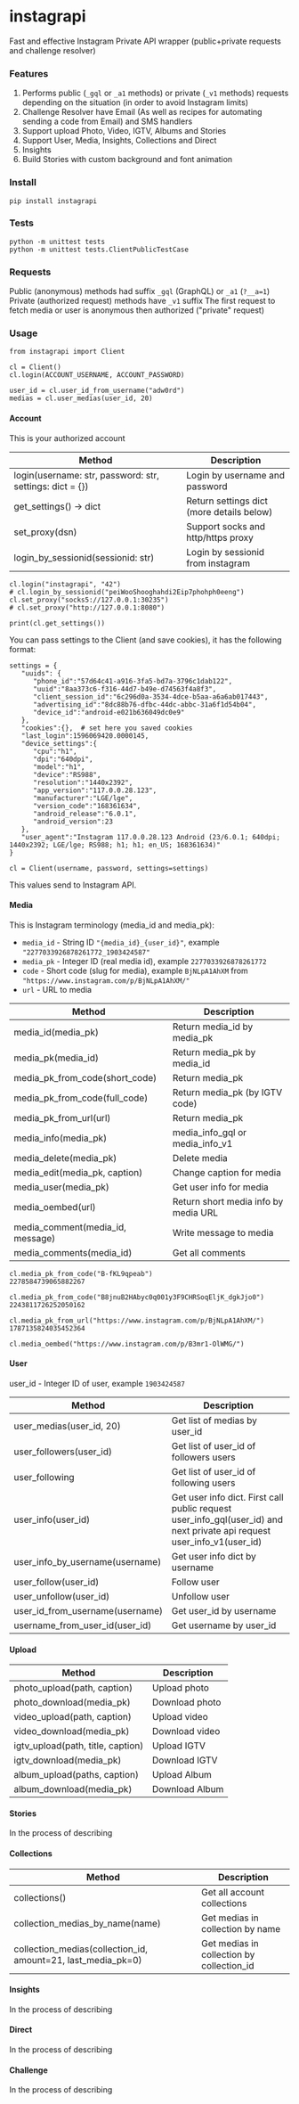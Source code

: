 # instagrapi

Fast and effective Instagram Private API wrapper (public+private requests and challenge resolver)

### Features

1. Performs public (`_gql` or `_a1` methods) or private (`_v1` methods) requests depending on the situation (in order to avoid Instagram limits)
2. Challenge Resolver have Email (As well as recipes for automating sending a code from Email) and SMS handlers
3. Support upload Photo, Video, IGTV, Albums and Stories
4. Support User, Media, Insights, Collections and Direct
5. Insights
6. Build Stories with custom background and font animation

### Install

    pip install instagrapi

### Tests

    python -m unittest tests
    python -m unittest tests.ClientPublicTestCase


### Requests

Public (anonymous) methods had suffix `_gql` (GraphQL) or `_a1` (`?__a=1`)
Private (authorized request) methods have `_v1` suffix
The first request to fetch media or user is anonymous then authorized ("private" request)

### Usage

```
from instagrapi import Client

cl = Client()
cl.login(ACCOUNT_USERNAME, ACCOUNT_PASSWORD)

user_id = cl.user_id_from_username("adw0rd")
medias = cl.user_medias(user_id, 20)
```

#### Account

This is your authorized account

| Method                   | Description   |
| ------------------------ |-------------|
| login(username: str, password: str, settings: dict = {}) | Login by username and password |
| get_settings() -> dict | Return settings dict (more details below) |
| set_proxy(dsn) | Support socks and http/https proxy |
| login_by_sessionid(sessionid: str) | Login by sessionid from instagram |


```
cl.login("instagrapi", "42")
# cl.login_by_sessionid("peiWooShooghahdi2Eip7phohph0eeng")
cl.set_proxy("socks5://127.0.0.1:30235")
# cl.set_proxy("http://127.0.0.1:8080")

print(cl.get_settings())
```

You can pass settings to the Client (and save cookies), it has the following format:

```
settings = {
   "uuids": {
      "phone_id":"57d64c41-a916-3fa5-bd7a-3796c1dab122",
      "uuid":"8aa373c6-f316-44d7-b49e-d74563f4a8f3",
      "client_session_id":"6c296d0a-3534-4dce-b5aa-a6a6ab017443",
      "advertising_id":"8dc88b76-dfbc-44dc-abbc-31a6f1d54b04",
      "device_id":"android-e021b636049dc0e9"
   },
   "cookies":{},  # set here you saved cookies
   "last_login":1596069420.0000145,
   "device_settings":{
      "cpu":"h1",
      "dpi":"640dpi",
      "model":"h1",
      "device":"RS988",
      "resolution":"1440x2392",
      "app_version":"117.0.0.28.123",
      "manufacturer":"LGE/lge",
      "version_code":"168361634",
      "android_release":"6.0.1",
      "android_version":23
   },
   "user_agent":"Instagram 117.0.0.28.123 Android (23/6.0.1; 640dpi; 1440x2392; LGE/lge; RS988; h1; h1; en_US; 168361634)"
}

cl = Client(username, password, settings=settings)
```

This values send to Instagram API.

#### Media

This is Instagram terminology (media_id and media_pk):

* `media_id` - String ID `"{media_id}_{user_id}"`, example `"2277033926878261772_1903424587"`
* `media_pk` - Integer ID (real media id), example `2277033926878261772`
* `code` - Short code (slug for media), example `BjNLpA1AhXM` from `"https://www.instagram.com/p/BjNLpA1AhXM/"`
* `url` - URL to media

| Method                   | Description   |
| ------------------------ | ------------- |
| media_id(media_pk) | Return media_id by media_pk |
| media_pk(media_id) | Return media_pk by media_id |
| media_pk_from_code(short_code) | Return media_pk |
| media_pk_from_code(full_code) | Return media_pk (by IGTV code) |
| media_pk_from_url(url) | Return media_pk | 
| media_info(media_pk) | media_info_gql or media_info_v1 |
| media_delete(media_pk) | Delete media |
| media_edit(media_pk, caption) | Change caption for media |
| media_user(media_pk) | Get user info for media |
| media_oembed(url) | Return short media info by media URL | 
| media_comment(media_id, message) | Write message to media | 
| media_comments(media_id) | Get all comments |

```
cl.media_pk_from_code("B-fKL9qpeab")
2278584739065882267

cl.media_pk_from_code("B8jnuB2HAbyc0q001y3F9CHRSoqEljK_dgkJjo0")
2243811726252050162

cl.media_pk_from_url("https://www.instagram.com/p/BjNLpA1AhXM/")
1787135824035452364

cl.media_oembed("https://www.instagram.com/p/B3mr1-OlWMG/")
```

#### User

user_id - Integer ID of user, example `1903424587`

| Method                   | Description   |
| ------------------------ | ------------- |
| user_medias(user_id, 20) | Get list of medias by user_id |
| user_followers(user_id) | Get list of user_id of followers users |
| user_following | Get list of user_id of following users |
| user_info(user_id) | Get user info dict. First call public request user_info_gql(user_id) and next private api request user_info_v1(user_id) |
| user_info_by_username(username) | Get user info dict by username |
| user_follow(user_id) | Follow user |
| user_unfollow(user_id) | Unfollow user |
| user_id_from_username(username) | Get user_id by username |
| username_from_user_id(user_id) | Get username by user_id |

#### Upload

| Method                   | Description   |
| ------------------------ | ------------- |
| photo_upload(path, caption)| Upload photo |
| photo_download(media_pk) | Download photo |
| video_upload(path, caption) | Upload video |
| video_download(media_pk) | Download video |
| igtv_upload(path, title, caption) | Upload IGTV |
| igtv_download(media_pk) | Download IGTV |
| album_upload(paths, caption) | Upload Album |
| album_download(media_pk) | Download Album |

#### Stories

In the process of describing

#### Collections

| Method                   | Description   |
| ------------------------ | ------------- |
| collections() | Get all account collections |
| collection_medias_by_name(name) | Get medias in collection by name |
| collection_medias(collection_id, amount=21, last_media_pk=0) | Get medias in collection by collection_id |

#### Insights

In the process of describing

#### Direct

In the process of describing

#### Challenge

In the process of describing
